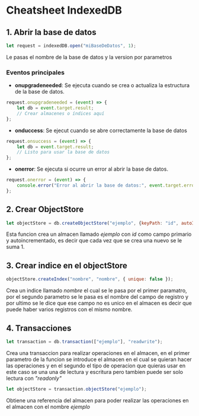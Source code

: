 # Cheatsheet IndexedDB

## 1. Abrir la base de datos

```javascript
let request = indexedDB.open("miBaseDeDatos", 1);
```
Le pasas el nombre de la base de datos y la version por parametros

### Eventos principales
- **onupgradeneeded**: Se ejecuta cuando se crea o actualiza la estructura de la base de datos.
```javascript
request.onupgradeneeded = (event) => {
    let db = event.target.result;
    // Crear almacenes o índices aquí
};
```

- **onduccess**: Se ejecut cuando se abre correctamente la base de datos
```javascript
request.onsuccess = (event) => {
    let db = event.target.result;
    // Listo para usar la base de datos
};
```

- **onerror**: Se ejecuta si ocurre un error al abrir la base de datos.
```javascript
request.onerror = (event) => {
    console.error("Error al abrir la base de datos:", event.target.error);
};
```

## 2. Crear ObjectStore

```javascript
let objectStore = db.createObjectStore("ejemplo", {keyPath: "id", autoIncrement: true});
```
Esta funcion crea un almacen llamado *ejemplo* con *id* como campo primario y autoincrementado, es decir que cada vez que se crea una nuevo se le suma 1.

## 3. Crear indice en el objectStore

```javascript
objectStore.createIndex("nombre", "nombre", { unique: false });
```
Crea un indice llamado *nombre* el cual se le pasa por el primer paramatro, por el segundo parametro se le pasa es el nombre del campo de registro y por ultimo se le dice que ese campo no es unico en el almacen es decir que puede haber varios registros con el mismo nombre.

## 4. Transacciones

```javascript
let transaction = db.transaction(["ejemplo"], "readwrite");
```
Crea una transaccion para realizar operaciones en el almacen, en el primer parametro de la funcion se introduce el almacen en el cual se quieran hacer las operaciones y en el segundo el tipo de operacion que quieras usar en este caso se una una de lectura y escritura pero tambien puede ser solo lectura con *"readonly"*

```javascript
let objectStore = transaction.objectStore("ejemplo");
```
Obtiene una referencia del almacen para poder realizar las operaciones en el almacen con el nombre *ejemplo*
